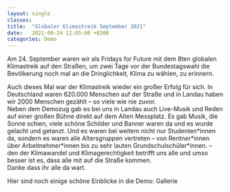 ```yaml
---
layout: single
classes: 
title:  "Globaler Klimastreik September 2021"
date:   2021-09-24 12:05:00 +0200
categories: Demo
---
```

Am 24. September waren wir als Fridays for Future mit dem 8ten globalen Klimastreik auf den Straßen, um zwei Tage vor der Bundestagswahl die Bevölkerung noch mal an die Dringlichkeit, Klima zu wählen, zu erinnern. <br>
<p></p>
Auch dieses Mal war der Klimastreik wieder ein großer Erfolg für sich. In Deutschland waren 620.000 Menschen auf der Straße und in Landau haben wir 2000 Menschen gezählt – so viele wie nie zuvor. <br>
Neben dem Demozug gab es bei uns in Landau auch Live-Musik und Reden auf einer großen Bühne direkt auf dem Alten Messplatz. Es gab Musik, die Sonne schien, viele schöne Schilder und Banner waren da und es wurde gelacht und getanzt. Und es waren bei weitem nicht nur Studenten*innen da, sondern es waren alle Altersgruppen vertreten – von Rentner*innen über Arbeitnehmer*innen bis zu sehr lauten Grundschulschüler*innen. – den der Klimawandel und Klimagerechtigkeit betrifft uns alle und umso besser ist es, dass alle mit auf die Straße kommen. <br>
Danke dass ihr alle da wart. 
<p></p>
Hier sind noch einige schöne Einblicke in die Demo:
Gallerie
